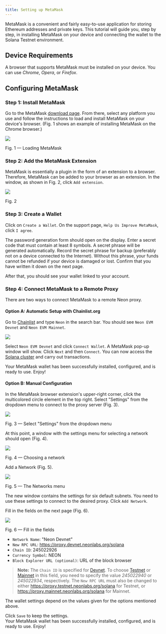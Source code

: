```yaml
---
title: Setting up MetaMask
---
```


MetaMask is a convenient and fairly easy-to-use application for storing Ethereum addresses and private keys. This tutorial will guide you, step by step, in installing MetaMask on your device and connecting the wallet to the Solana Testnet environment.  

## Device Requirements

A browser that supports MetaMask must be installed on your device. You can use *Chrome*, *Opera*, or *Firefox*.

## Configuring MetaMask

### Step 1: Install MetaMask
Go to the MetaMask [download page](https://metamask.io/download.html). From there, select any platform you use and follow the instructions to load and install MetaMask on your device's browser. (Fig. 1 shows an example of installing MetaMask on the Chrome browser.)  

<div className='neon-img-box-600' style={{textAlign: 'center'}}>

![](./img/metamask-1.png)

Fig. 1 — Loading MetaMask

</div>

### Step 2: Add the MetaMask Extension
MetaMask is essentially a plugin in the form of an extension to a browser. Therefore, MetaMask can be added to your browser as an extension. In the window, as shown in Fig. 2, click `Add extension`.  

<div className='neon-img-width-300' style={{textAlign: 'center'}}>

![](./img/metamask-2.png)

Fig. 2

</div>

### Step 3: Create a Wallet
Click on `Create a Wallet`. On the support page, `Help Us Improve MetaMask`, click `I agree`. 

The password generation form should open on the display. Enter a secret code that must contain at least 8 symbols. A secret phrase will be generated automatically. Record the secret phrase for backup (preferably not on a device connected to the Internet). Without this phrase, your funds cannot be refunded if your device is damaged or lost. Confirm that you have written it down on the next page.  

After that, you should see your wallet linked to your account.

### Step 4: Connect MetaMask to a Remote Proxy
There are two ways to connect MetaMask to a remote Neon proxy.

#### Option A: Automatic Setup with Chainlist.org
Go to [Chainlist](https://chainlist.org/) and type `Neon` in the search bar. You should see `Neon EVM Devnet` and `Neon EVM Mainnet`.  

![](../developing/img/chainlist_neon.png)

Select `Neon EVM Devnet` and click `Connect Wallet`. A MetaMask pop-up window will show. Click `Next` and then `Connect`. You can now access the [Solana cluster](https://docs.solana.com/clusters) and carry out transactions.

Your MetaMask wallet has been successfully installed, configured, and is ready to use. Enjoy!

#### Option B: Manual Configuration
In the MetaMask browser extension's upper-right corner, click the multicolored circle element in the top right. Select "Settings" from the dropdown menu to connect to the proxy server (Fig. 3).  

<div className='neon-img-box-600' style={{textAlign: 'center'}}>

![](./img/metamask-3.png)

Fig. 3 — Select "Settings" from the dropdown menu

</div>

At this point, a window with the settings menu for selecting a network should open (Fig. 4).  

<div className='neon-img-box-600' style={{textAlign: 'center'}}>

![](img/metamask-4.png)

Fig. 4 — Choosing a network

</div>

Add a Network (Fig. 5).  

<div className='neon-img-box-600' style={{textAlign: 'center'}}>

![](img/metamask-5.png)

Fig. 5 — The Networks menu

</div>

The new window contains the settings for six default subnets. You need to use these settings to connect to the desired proxy. Click `Add Network`.  

Fill in the fields on the next page (Fig. 6).

<div className='neon-img-box-300' style={{textAlign: 'center'}}>

![](img/metamask-6.png)

Fig. 6 — Fill in the fields

</div>

* `Network Name`: "Neon Devnet"
* `New RPC URL`: https://proxy.devnet.neonlabs.org/solana
* `Chain ID`: 245022926
* `Currency Symbol`: NEON
* `Block Explorer URL (optional)`: URL of the block browser

> **Note:** The `Chain ID` is specified for [Devnet](https://docs.solana.com/clusters#devnet). To choose [Testnet](https://docs.solana.com/clusters#testnet) or [Mainnet](https://docs.solana.com/clusters#mainnet-beta) in this field, you need to specify the value *245022940* or *245022934*, respectively. The `New RPC URL` must also be changed to either https://proxy.testnet.neonlabs.org/solana for Testnet, or https://proxy.mainnet.neonlabs.org/solana for Mainnet.

The wallet settings depend on the values given for the options mentioned above.

Click `Save` to keep the settings.  
Your MetaMask wallet has been successfully installed, configured, and is ready to use. Enjoy!
